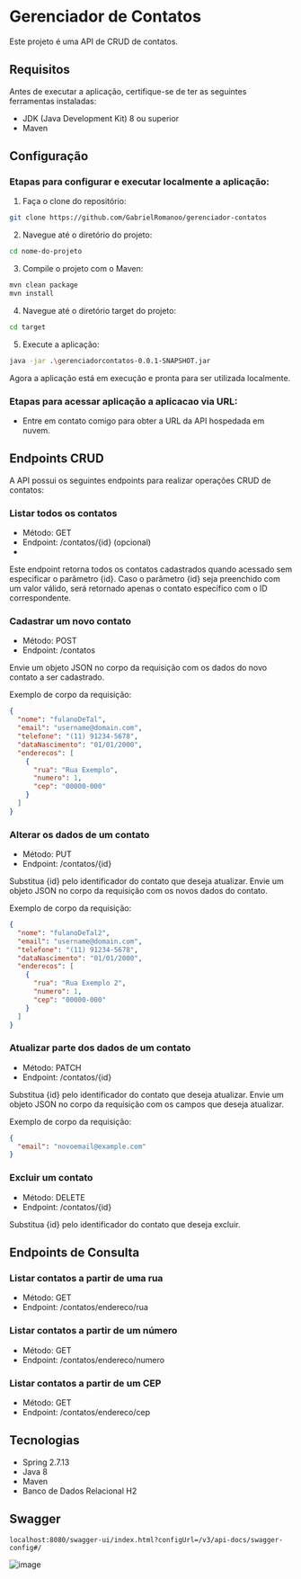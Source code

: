 # Gerenciador de Contatos

Este projeto é uma API de CRUD de contatos.

## Requisitos

Antes de executar a aplicação, certifique-se de ter as seguintes ferramentas instaladas:

- JDK (Java Development Kit) 8 ou superior
- Maven

## Configuração

### Etapas para configurar e executar localmente a aplicação:

1. Faça o clone do repositório:
```bash
git clone https://github.com/GabrielRomanoo/gerenciador-contatos
```

2. Navegue até o diretório do projeto:
```bash
cd nome-do-projeto
```

3. Compile o projeto com o Maven:
```bash
mvn clean package
mvn install
```

4. Navegue até o diretório target do projeto:
```bash
cd target
```

5. Execute a aplicação:
```bash
java -jar .\gerenciadorcontatos-0.0.1-SNAPSHOT.jar
```

Agora a aplicação está em execução e pronta para ser utilizada localmente.

### Etapas para acessar aplicação a aplicacao via URL:

- Entre em contato comigo para obter a URL da API hospedada em nuvem.

## Endpoints CRUD

A API possui os seguintes endpoints para realizar operações CRUD de contatos:

### Listar todos os contatos

- Método: GET
- Endpoint: /contatos/{id} (opcional)
- 
Este endpoint retorna todos os contatos cadastrados quando acessado sem especificar o parâmetro {id}. Caso o parâmetro {id} seja preenchido com um valor válido, será retornado apenas o contato específico com o ID correspondente.

### Cadastrar um novo contato

- Método: POST
- Endpoint: /contatos

Envie um objeto JSON no corpo da requisição com os dados do novo contato a ser cadastrado.

Exemplo de corpo da requisição:
```json
{
  "nome": "fulanoDeTal",
  "email": "username@domain.com",
  "telefone": "(11) 91234-5678",
  "dataNascimento": "01/01/2000",
  "enderecos": [
    {
      "rua": "Rua Exemplo",
      "numero": 1,
      "cep": "00000-000"
    }
  ]
}
```

### Alterar os dados de um contato

- Método: PUT
- Endpoint: /contatos/{id}

Substitua {id} pelo identificador do contato que deseja atualizar. Envie um objeto JSON no corpo da requisição com os novos dados do contato.

Exemplo de corpo da requisição:
```json
{
  "nome": "fulanoDeTal2",
  "email": "username@domain.com",
  "telefone": "(11) 91234-5678",
  "dataNascimento": "01/01/2000",
  "enderecos": [
    {
      "rua": "Rua Exemplo 2",
      "numero": 1,
      "cep": "00000-000"
    }
  ]
}
```

### Atualizar parte dos dados de um contato

- Método: PATCH
- Endpoint: /contatos/{id}

Substitua {id} pelo identificador do contato que deseja atualizar. Envie um objeto JSON no corpo da requisição com os campos que deseja atualizar.

Exemplo de corpo da requisição:
```json
{
  "email": "novoemail@example.com"
}
```

### Excluir um contato

- Método: DELETE
- Endpoint: /contatos/{id}

Substitua {id} pelo identificador do contato que deseja excluir.

## Endpoints de Consulta

### Listar contatos a partir de uma rua

- Método: GET
- Endpoint: /contatos/endereco/rua

### Listar contatos a partir de um número

- Método: GET
- Endpoint: /contatos/endereco/numero

### Listar contatos a partir de um CEP

- Método: GET
- Endpoint: /contatos/endereco/cep

## Tecnologias

- Spring 2.7.13
- Java 8
- Maven
- Banco de Dados Relacional H2

## Swagger
```url 
localhost:8080/swagger-ui/index.html?configUrl=/v3/api-docs/swagger-config#/ 
```
![image](https://github.com/GabrielRomanoo/gerenciador-contatos/assets/51065003/802596ac-0e87-4c17-9270-7802662cb2ba)
